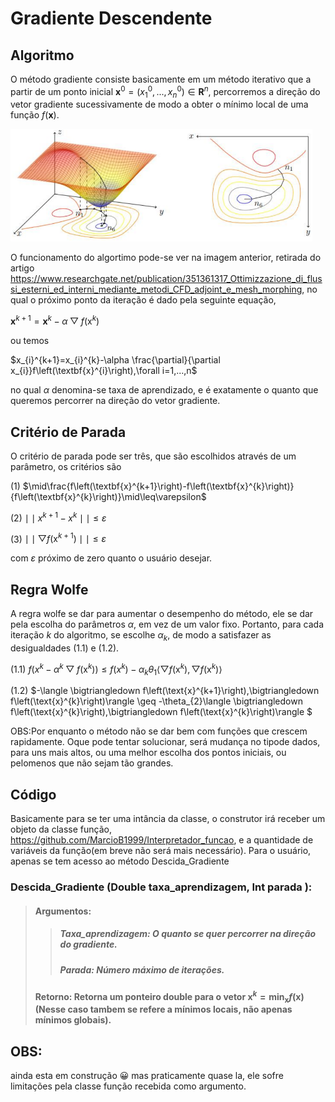 # Gradiente Descendente

## Algoritmo

O método gradiente consiste basicamente em um método iterativo que a partir de um ponto inicial $\textbf{x}^{0}=\left(x_{1}^{0},...,x_{n}^{0}\right) \in \mathbf{R}^{n}$, percorremos a direção do vetor gradiente sucessivamente de modo a obter o mínimo local de uma função $f\left(\textbf{x}\right)$.

<img height="180em" src="https://github.com/MarcioB1999/Gradiente_Descendente/blob/main/imgs/gradienteMetodo.png"/>

O funcionamento do algortimo pode-se ver na imagem anterior, retirada do artigo https://www.researchgate.net/publication/351361317_Ottimizzazione_di_flussi_esterni_ed_interni_mediante_metodi_CFD_adjoint_e_mesh_morphing, no qual o próximo ponto da iteração é dado pela seguinte equação,

$\textbf{x}^{k+1}=\textbf{x}^{k}-\alpha \bigtriangledown f\left(\text{x}^{k}\right)$

ou temos

$x_{i}^{k+1}=x_{i}^{k}-\alpha \frac{\partial}{\partial x_{i}}f\left(\textbf{x}^{i}\right),\forall i=1,...,n$

no qual $\alpha$ denomina-se taxa de aprendizado, e é exatamente o quanto que queremos percorrer na direção do vetor gradiente. 
## Critério de Parada
O critério de parada pode ser três, que são escolhidos através de um parâmetro, os critérios são

(1) $\mid\frac{f\left(\textbf{x}^{k+1}\right)-f\left(\textbf{x}^{k}\right)}{f\left(\textbf{x}^{k}\right)}\mid\leq\varepsilon$

(2) $\mid \mid x^{k+1}-x^{k}\mid \mid \leq\varepsilon$ 

(3) $\mid \mid \bigtriangledown f\left(\text{x}^{k+1}\right) \mid \mid \leq\varepsilon$

com $\varepsilon$ próximo de zero quanto o usuário desejar.

## Regra Wolfe

A regra wolfe se dar para aumentar o desempenho do método, ele se dar pela escolha do parâmetros $\alpha$, em vez de um valor fixo. Portanto, para cada iteração $k$ do algoritmo, se escolhe $\alpha_{k}$, de modo a satisfazer as desigualdades (1.1) e (1.2).

(1.1) $f\left(x^{k}-\alpha^{k}\bigtriangledown f\left(\text{x}^{k}\right)\right)\leq f\left(x^{k}\right)-\alpha_{k}\theta_{1}\langle \bigtriangledown f\left(\text{x}^{k}\right),\bigtriangledown f\left(\text{x}^{k}\right)\rangle$

(1.2) $-\langle \bigtriangledown f\left(\text{x}^{k+1}\right),\bigtriangledown f\left(\text{x}^{k}\right)\rangle \geq -\theta_{2}\langle \bigtriangledown f\left(\text{x}^{k}\right),\bigtriangledown f\left(\text{x}^{k}\right)\rangle $

OBS:Por enquanto o método não se dar bem com funções que crescem rapidamente. Oque pode tentar solucionar, será mudança no tipode dados, para uns mais altos, ou uma melhor escolha dos pontos iniciais, ou pelomenos que não sejam tão grandes.

## Código

Basicamente para se ter uma intância da classe, o construtor irá receber um objeto da classe função, https://github.com/MarcioB1999/Interpretador_funcao, e a quantidade de variáveis da função(em breve não será mais necessário). Para o usuário, apenas se tem acesso ao método Descida_Gradiente

### Descida_Gradiente (Double taxa_aprendizagem, Int parada ):
>####     Argumentos:
>>#####    Taxa_aprendizagem: O quanto se quer percorrer na direção do gradiente.
>>##### Parada: Número máximo de iterações.
>#### Retorno: Retorna um ponteiro double para o vetor $\textbf{x}^{k}=\min_{\textbf{x}} f\left(\textbf{x}\right)$ (Nesse caso tambem se refere a mínimos locais, não apenas mínimos globais).


## OBS:
ainda esta em construção 😀
mas praticamente quase la, ele sofre limitações pela classe função recebida como argumento.
